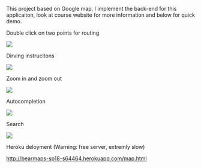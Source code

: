 This project based on Google map, I implement the back-end for this applicaiton, look at course website for more information and below for quick demo.


Double click on two points for routing

![](https://media.giphy.com/media/7BuaJVoZqTWHLgGj9l/giphy.gif)

Dirving instrucitons

![](https://media.giphy.com/media/WFbzptxL31arPelN3O/giphy.gif)

Zoom in and zoom out

![](https://media.giphy.com/media/CeNAJPGCcXH696WCYk/giphy.gif)

Autocompletion

![](https://media.giphy.com/media/27HMEPwVBxnZNukAps/giphy.gif)

Search

![](https://media.giphy.com/media/y1N20NLduCJEuoQWM1/giphy.gif)

Heroku deloyment (Warning: free server, extremly slow)

http://bearmaps-sp18-s64464.herokuapp.com/map.html


